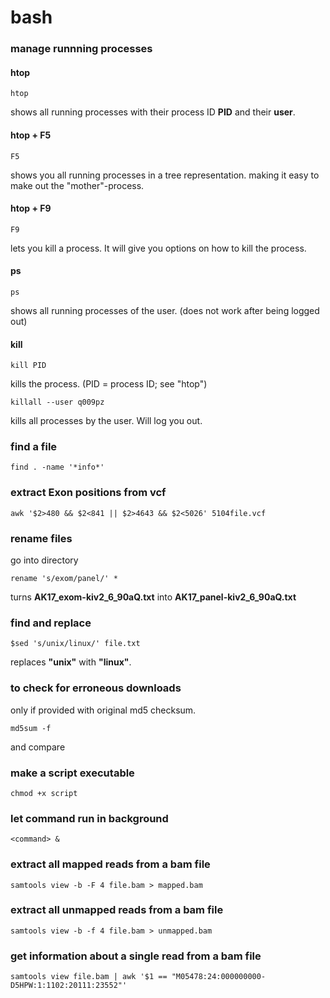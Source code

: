 # bash

### manage runnning processes
#### htop
```
htop
```
shows all running processes with their process ID **PID** and their **user**.
#### htop + F5
```
F5
```
shows you all running processes in a tree representation. making it easy to make out the "mother"-process.
#### htop + F9
```
F9
```
lets you kill a process. It will give you options on how to kill the process.
#### ps
```
ps
```
shows all running processes of the user.
(does not work after being logged out)
#### kill
```
kill PID
```
kills the process. (PID = process ID; see "htop")

```
killall --user q009pz
```
kills all processes by the user. Will log you out.

### find a file
```
find . -name '*info*'
```

### extract Exon positions from vcf
```
awk '$2>480 && $2<841 || $2>4643 && $2<5026' 5104file.vcf 
```

### rename files
go into directory
```
rename 's/exom/panel/' *
```
turns **AK17_exom-kiv2_6_90aQ.txt** into **AK17_panel-kiv2_6_90aQ.txt**

### find and replace
```
$sed 's/unix/linux/' file.txt
```
replaces **"unix"** with **"linux"**.

### to check for erroneous downloads
only if provided with original md5 checksum.
```
md5sum -f
```
and compare

### make a script executable
```
chmod +x script
```

### let command run in background
```
<command> &
```

### extract all mapped reads from a bam file
```
samtools view -b -F 4 file.bam > mapped.bam
```

### extract all unmapped reads from a bam file
```
samtools view -b -f 4 file.bam > unmapped.bam
```

### get information about a single read from a bam file
```
samtools view file.bam | awk '$1 == "M05478:24:000000000-D5HPW:1:1102:20111:23552"'
```
